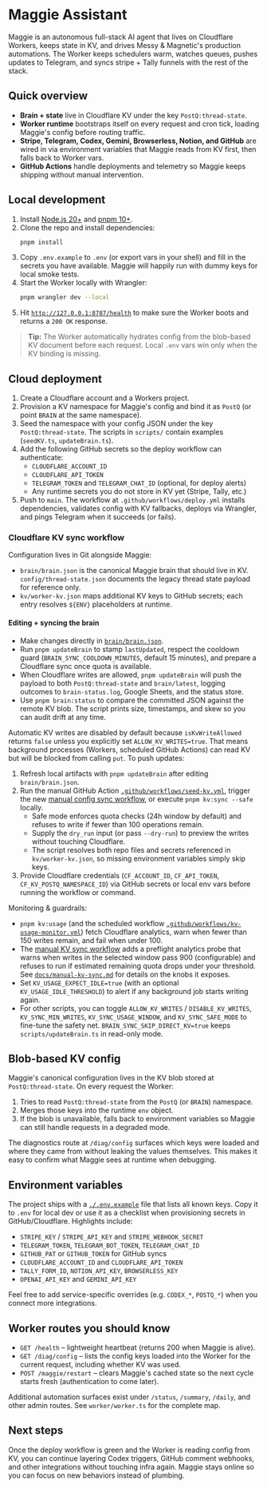 # Maggie Assistant

Maggie is an autonomous full-stack AI agent that lives on Cloudflare Workers, keeps
state in KV, and drives Messy & Magnetic's production automations. The Worker
keeps schedulers warm, watches queues, pushes updates to Telegram, and syncs
stripe + Tally funnels with the rest of the stack.

## Quick overview
- **Brain + state** live in Cloudflare KV under the key `PostQ:thread-state`.
- **Worker runtime** bootstraps itself on every request and cron tick, loading
  Maggie's config before routing traffic.
- **Stripe, Telegram, Codex, Gemini, Browserless, Notion, and GitHub** are
  wired in via environment variables that Maggie reads from KV first, then
  falls back to Worker vars.
- **GitHub Actions** handle deployments and telemetry so Maggie keeps shipping
  without manual intervention.

## Local development
1. Install [Node.js 20+](https://nodejs.org/) and [pnpm 10+](https://pnpm.io/).
2. Clone the repo and install dependencies:
   ```bash
   pnpm install
   ```
3. Copy `.env.example` to `.env` (or export vars in your shell) and fill in the
   secrets you have available. Maggie will happily run with dummy keys for local
   smoke tests.
4. Start the Worker locally with Wrangler:
   ```bash
   pnpm wrangler dev --local
   ```
5. Hit [`http://127.0.0.1:8787/health`](http://127.0.0.1:8787/health) to make
   sure the Worker boots and returns a `200 OK` response.

> **Tip:** The Worker automatically hydrates config from the blob-based KV
> document before each request. Local `.env` vars win only when the KV binding
> is missing.

## Cloud deployment
1. Create a Cloudflare account and a Workers project.
2. Provision a KV namespace for Maggie's config and bind it as `PostQ` (or point
   `BRAIN` at the same namespace).
3. Seed the namespace with your config JSON under the key `PostQ:thread-state`.
   The scripts in `scripts/` contain examples (`seedKV.ts`, `updateBrain.ts`).
4. Add the following GitHub secrets so the deploy workflow can authenticate:
   - `CLOUDFLARE_ACCOUNT_ID`
   - `CLOUDFLARE_API_TOKEN`
   - `TELEGRAM_TOKEN` and `TELEGRAM_CHAT_ID` (optional, for deploy alerts)
   - Any runtime secrets you do not store in KV yet (Stripe, Tally, etc.)
5. Push to `main`. The workflow at `.github/workflows/deploy.yml` installs
   dependencies, validates config with KV fallbacks, deploys via Wrangler, and
   pings Telegram when it succeeds (or fails).

### Cloudflare KV sync workflow

Configuration lives in Git alongside Maggie:

- `brain/brain.json` is the canonical Maggie brain that should live in KV. `config/thread-state.json` documents the legacy
  thread state payload for reference only.
- `kv/worker-kv.json` maps additional KV keys to GitHub secrets; each entry resolves `${ENV}` placeholders at runtime.

#### Editing + syncing the brain

- Make changes directly in [`brain/brain.json`](brain/brain.json).
- Run `pnpm updateBrain` to stamp `lastUpdated`, respect the cooldown guard (`BRAIN_SYNC_COOLDOWN_MINUTES`, default 15 minutes),
  and prepare a Cloudflare sync once quota is available.
- When Cloudflare writes are allowed, `pnpm updateBrain` will push the payload to both `PostQ:thread-state` and `brain/latest`,
  logging outcomes to `brain-status.log`, Google Sheets, and the status store.
- Use `pnpm brain:status` to compare the committed JSON against the remote KV blob. The script prints size, timestamps, and
  skew so you can audit drift at any time.

Automatic KV writes are disabled by default because `isKvWriteAllowed` returns `false` unless you explicitly set
`ALLOW_KV_WRITES=true`. That means background processes (Workers, scheduled GitHub Actions) can read KV but will be blocked from
calling `put`. To push updates:

1. Refresh local artifacts with `pnpm updateBrain` after editing `brain/brain.json`.
2. Run the manual GitHub Action [`.github/workflows/seed-kv.yml`](.github/workflows/seed-kv.yml), trigger the new [manual config sync workflow](.github/workflows/manual-kv-config-sync.yml), or execute `pnpm kv:sync --safe` locally.
   - Safe mode enforces quota checks (24h window by default) and refuses to write if fewer than 100 operations remain.
   - Supply the `dry_run` input (or pass `--dry-run`) to preview the writes without touching Cloudflare.
   - The script resolves both repo files and secrets referenced in `kv/worker-kv.json`, so missing environment variables simply skip keys.
3. Provide Cloudflare credentials (`CF_ACCOUNT_ID`, `CF_API_TOKEN`, `CF_KV_POSTQ_NAMESPACE_ID`) via GitHub secrets or local env
   vars before running the workflow or command.

Monitoring & guardrails:

- `pnpm kv:usage` (and the scheduled workflow [`.github/workflows/kv-usage-monitor.yml`](.github/workflows/kv-usage-monitor.yml))
  fetch Cloudflare analytics, warn when fewer than 150 writes remain, and fail when under 100.
- The [manual KV sync workflow](.github/workflows/manual-kv-config-sync.yml) adds a preflight analytics probe that warns when writes in the selected window pass 900 (configurable) and refuses to run if estimated remaining quota drops under your threshold. See [`docs/manual-kv-sync.md`](docs/manual-kv-sync.md) for details on the knobs it exposes.
- Set `KV_USAGE_EXPECT_IDLE=true` (with an optional `KV_USAGE_IDLE_THRESHOLD`) to alert if any background job starts writing again.
- For other scripts, you can toggle `ALLOW_KV_WRITES` / `DISABLE_KV_WRITES`, `KV_SYNC_MIN_WRITES`, `KV_SYNC_USAGE_WINDOW`, and
  `KV_SYNC_SAFE_MODE` to fine-tune the safety net. `BRAIN_SYNC_SKIP_DIRECT_KV=true` keeps `scripts/updateBrain.ts` in read-only mode.

## Blob-based KV config
Maggie's canonical configuration lives in the KV blob stored at
`PostQ:thread-state`. On every request the Worker:
1. Tries to read `PostQ:thread-state` from the `PostQ` (or `BRAIN`) namespace.
2. Merges those keys into the runtime `env` object.
3. If the blob is unavailable, falls back to environment variables so Maggie can
   still handle requests in a degraded mode.

The diagnostics route at `/diag/config` surfaces which keys were loaded and
where they came from without leaking the values themselves. This makes it easy
to confirm what Maggie sees at runtime when debugging.

## Environment variables
The project ships with a [`./.env.example`](./.env.example) file that lists all
known keys. Copy it to `.env` for local dev or use it as a checklist when
provisioning secrets in GitHub/Cloudflare. Highlights include:

- `STRIPE_KEY` / `STRIPE_API_KEY` and `STRIPE_WEBHOOK_SECRET`
- `TELEGRAM_TOKEN`, `TELEGRAM_BOT_TOKEN`, `TELEGRAM_CHAT_ID`
- `GITHUB_PAT` or `GITHUB_TOKEN` for GitHub syncs
- `CLOUDFLARE_ACCOUNT_ID` and `CLOUDFLARE_API_TOKEN`
- `TALLY_FORM_ID`, `NOTION_API_KEY`, `BROWSERLESS_KEY`
- `OPENAI_API_KEY` and `GEMINI_API_KEY`

Feel free to add service-specific overrides (e.g. `CODEX_*`, `POSTQ_*`) when you
connect more integrations.

## Worker routes you should know
- `GET /health` – lightweight heartbeat (returns 200 when Maggie is alive).
- `GET /diag/config` – lists the config keys loaded into the Worker for the
  current request, including whether KV was used.
- `POST /maggie/restart` – clears Maggie's cached state so the next cycle starts
  fresh (authentication to come later).

Additional automation surfaces exist under `/status`, `/summary`, `/daily`, and
other admin routes. See `worker/worker.ts` for the complete map.

## Next steps
Once the deploy workflow is green and the Worker is reading config from KV, you
can continue layering Codex triggers, GitHub comment webhooks, and other
integrations without touching infra again. Maggie stays online so you can focus
on new behaviors instead of plumbing.
